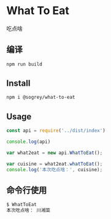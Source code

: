 # What To Eat
吃点啥

## 编译
``` bash
npm run build
```
## Install
``` bash
npm i @sogrey/what-to-eat
```
## Usage

``` js
const api = require('../dist/index')

console.log(api)

var what2eat = new api.WhatToEat();

var cuisine = what2eat.whatToEat();
console.log('本次吃点啥：', cuisine);
```

## 命令行使用

``` bash
$ WhatToEat
本次吃点啥： 川湘菜
```